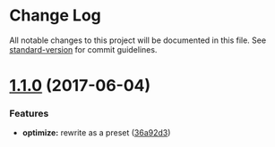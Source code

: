 # Change Log

All notable changes to this project will be documented in this file.
See [standard-version](https://github.com/conventional-changelog/standard-version) for commit guidelines.

<a name="1.1.0"></a>
# [1.1.0](https://github.com/nuxt/modules/compare/@nuxtjs/optimize@1.0.2...@nuxtjs/optimize@1.1.0) (2017-06-04)


### Features

* **optimize:** rewrite as a preset ([36a92d3](https://github.com/nuxt/modules/commit/36a92d3))
